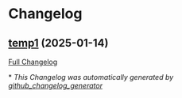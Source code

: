 # Changelog

## [temp1](https://github.com/jinbangyi/Documentation/tree/temp1) (2025-01-14)

[Full Changelog](https://github.com/jinbangyi/Documentation/compare/c178cb347284fd916302c51654d2c3759b80226d...temp1)



\* *This Changelog was automatically generated by [github_changelog_generator](https://github.com/github-changelog-generator/github-changelog-generator)*
